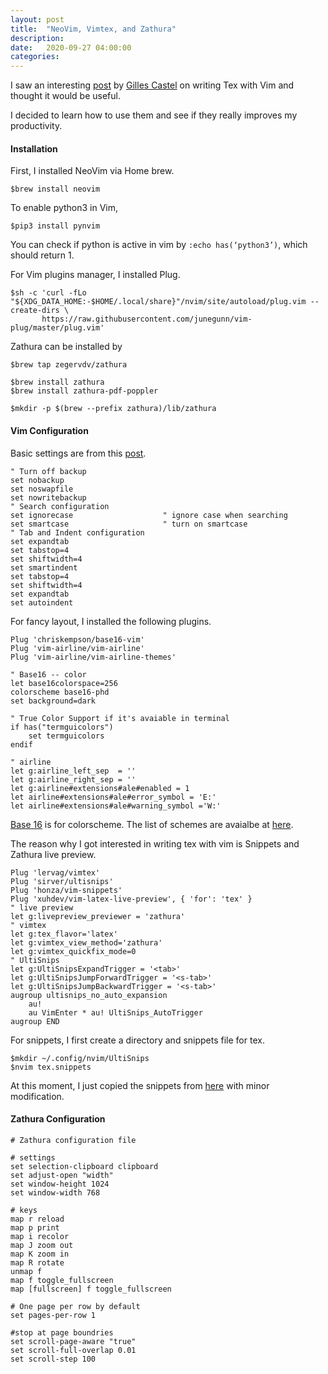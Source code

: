 ```yaml
---
layout: post
title:  "NeoVim, Vimtex, and Zathura"
description: 
date:   2020-09-27 04:00:00
categories: 
---
```


I saw an interesting [post](https://castel.dev/post/lecture-notes-1/) by [Gilles Castel](https://castel.dev/) on writing Tex with Vim and thought it would be useful.

I decided to learn how to use them and see if they really improves my productivity.

#### Installation

First, I installed NeoVim via Home brew.

```
$brew install neovim
```

To enable python3 in Vim,

```
$pip3 install pynvim
```

You can check if python is active in vim by `:echo has(‘python3’)`, which should return 1. 

For Vim plugins manager, I installed Plug.

```
$sh -c 'curl -fLo "${XDG_DATA_HOME:-$HOME/.local/share}"/nvim/site/autoload/plug.vim --create-dirs \
       https://raw.githubusercontent.com/junegunn/vim-plug/master/plug.vim'
```

Zathura can be installed by

```
$brew tap zegervdv/zathura

$brew install zathura
$brew install zathura-pdf-poppler

$mkdir -p $(brew --prefix zathura)/lib/zathura
```

#### Vim Configuration

Basic settings are from this [post](https://yufanlu.net/2018/09/03/neovim-python/).

```
" Turn off backup
set nobackup
set noswapfile
set nowritebackup
" Search configuration
set ignorecase                    " ignore case when searching
set smartcase                     " turn on smartcase
" Tab and Indent configuration
set expandtab
set tabstop=4
set shiftwidth=4
set smartindent
set tabstop=4
set shiftwidth=4
set expandtab
set autoindent
```

For fancy layout, I installed the following plugins.

```
Plug 'chriskempson/base16-vim'
Plug 'vim-airline/vim-airline'
Plug 'vim-airline/vim-airline-themes'

" Base16 -- color
let base16colorspace=256
colorscheme base16-phd
set background=dark

" True Color Support if it's avaiable in terminal
if has("termguicolors")
    set termguicolors
endif

" airline
let g:airline_left_sep  = ''
let g:airline_right_sep = ''
let g:airline#extensions#ale#enabled = 1
let airline#extensions#ale#error_symbol = 'E:'
let airline#extensions#ale#warning_symbol ='W:' 
```

[Base 16](https://github.com/chriskempson/base16) is for colorscheme. The list of schemes are avaialbe at [here](http://chriskempson.com/projects/base16/).

The reason why I got interested in writing tex with vim is Snippets and Zathura live preview. 

```
Plug 'lervag/vimtex'
Plug 'sirver/ultisnips'
Plug 'honza/vim-snippets' 
Plug 'xuhdev/vim-latex-live-preview', { 'for': 'tex' }
" live preview
let g:livepreview_previewer = 'zathura'
" vimtex
let g:tex_flavor='latex'
let g:vimtex_view_method='zathura'
let g:vimtex_quickfix_mode=0
" UltiSnips
let g:UltiSnipsExpandTrigger = '<tab>'
let g:UltiSnipsJumpForwardTrigger = '<s-tab>'
let g:UltiSnipsJumpBackwardTrigger = '<s-tab>'
augroup ultisnips_no_auto_expansion
    au!
    au VimEnter * au! UltiSnips_AutoTrigger
augroup END
```

For snippets, I first create a directory and snippets file for tex.

```
$mkdir ~/.config/nvim/UltiSnips
$nvim tex.snippets
```

At this moment, I just copied the snippets from [here](https://github.com/gillescastel/latex-snippets/blob/master/tex.snippets) with minor modification.

#### Zathura Configuration

```
# Zathura configuration file

# settings
set selection-clipboard clipboard
set adjust-open "width"
set window-height 1024
set window-width 768

# keys
map r reload
map p print
map i recolor
map J zoom out
map K zoom in
map R rotate
unmap f
map f toggle_fullscreen
map [fullscreen] f toggle_fullscreen

# One page per row by default
set pages-per-row 1

#stop at page boundries
set scroll-page-aware "true"
set scroll-full-overlap 0.01
set scroll-step 100
```

